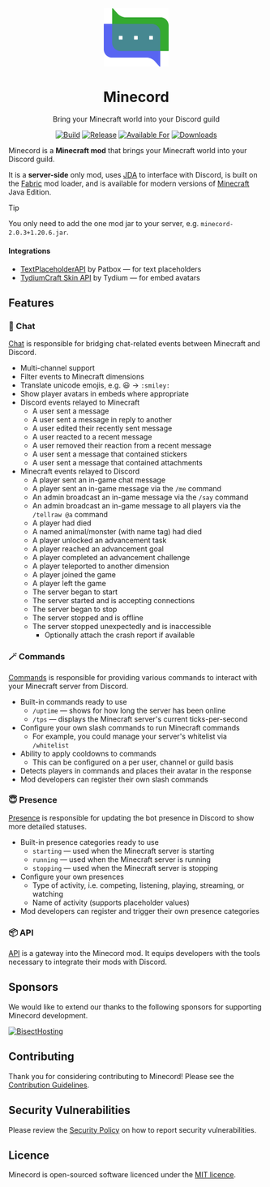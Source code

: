 <div align="center">

<img alt="Minecord Icon" src="src/main/resources/assets/minecord/icon.svg" width="128">

# Minecord

Bring your Minecraft world into your Discord guild

[![Build](https://img.shields.io/github/actions/workflow/status/axieum/minecord/release.yml?branch=main&style=for-the-badge)][ci:release]
[![Release](https://img.shields.io/github/v/release/axieum/minecord?style=for-the-badge&include_prereleases&sort=semver)][releases]
[![Available For](https://cf.way2muchnoise.eu/versions/Available%20For_502254_latest.svg?badge_style=for_the_badge)][curseforge]
[![Downloads](https://cf.way2muchnoise.eu/full_502254_downloads.svg?badge_style=for_the_badge)][curseforge:files]

</div>

Minecord is a **Minecraft mod** that brings your Minecraft world into your
Discord guild.

It is a **server-side** only mod, uses [JDA][jda] to interface with Discord, is 
built on the [Fabric][fabric] mod loader, and is available for modern versions
of [Minecraft][minecraft] Java Edition.

> [!TIP]
> You only need to add the one mod jar to your server, e.g. `minecord-2.0.3+1.20.6.jar`.

#### Integrations

  * [TextPlaceholderAPI][text-placeholder-api] by Patbox &mdash; for text
    placeholders
  * [TydiumCraft Skin API][tydiumcraft-api] by Tydium &mdash; for embed avatars

## Features

### 💬 Chat

[Chat](minecord-chat/README.md) is responsible for bridging chat-related events
between Minecraft and Discord.

* Multi-channel support
* Filter events to Minecraft dimensions
* Translate unicode emojis, e.g. 😃 -> `:smiley:`
* Show player avatars in embeds where appropriate
* Discord events relayed to Minecraft
  * A user sent a message
  * A user sent a message in reply to another
  * A user edited their recently sent message
  * A user reacted to a recent message
  * A user removed their reaction from a recent message
  * A user sent a message that contained stickers 
  * A user sent a message that contained attachments
* Minecraft events relayed to Discord
  * A player sent an in-game chat message
  * A player sent an in-game message via the `/me` command
  * An admin broadcast an in-game message via the `/say` command
  * An admin broadcast an in-game message to all players via the `/tellraw @a`
    command
  * A player had died
  * A named animal/monster (with name tag) had died
  * A player unlocked an advancement task
  * A player reached an advancement goal
  * A player completed an advancement challenge
  * A player teleported to another dimension
  * A player joined the game
  * A player left the game
  * The server began to start
  * The server started and is accepting connections
  * The server began to stop
  * The server stopped and is offline
  * The server stopped unexpectedly and is inaccessible
    * Optionally attach the crash report if available

### 🪄 Commands

[Commands](minecord-cmds/README.md) is responsible for providing various commands to interact with
your Minecraft server from Discord.

* Built-in commands ready to use
  * `/uptime` &mdash; shows for how long the server has been online
  * `/tps` &mdash; displays the Minecraft server's current ticks-per-second
* Configure your own slash commands to run Minecraft commands
  * For example, you could manage your server's whitelist via `/whitelist`
* Ability to apply cooldowns to commands
  * This can be configured on a per user, channel or guild basis
* Detects players in commands and places their avatar in the response
* Mod developers can register their own slash commands

### 😇 Presence

[Presence](minecord-presence/README.md) is responsible for updating the bot presence in Discord to show
more detailed statuses.

* Built-in presence categories ready to use
  * `starting` &mdash; used when the Minecraft server is starting
  * `running` &mdash; used when the Minecraft server is running
  * `stopping` &mdash; used when the Minecraft server is stopping
* Configure your own presences
  * Type of activity, i.e. competing, listening, playing, streaming, or watching
  * Name of activity (supports placeholder values)
* Mod developers can register and trigger their own presence categories

### 📦 API

[API](minecord-api/README.md) is a gateway into the Minecord mod. It equips developers with the
tools necessary to integrate their mods with Discord.

## Sponsors

We would like to extend our thanks to the following sponsors for supporting
Minecord development.

[<img alt="BisectHosting" src="https://www.bisecthosting.com/partners/custom-banners/b9fe4fbe-8cc4-42cc-a545-dfd1b46d20e6.webp" height="80">][bisecthosting]

## Contributing

Thank you for considering contributing to Minecord! Please see the
[Contribution Guidelines][contributing].

## Security Vulnerabilities

Please review the [Security Policy][security] on how to report security
vulnerabilities.

## Licence

Minecord is open-sourced software licenced under the [MIT licence][licence].

[bisecthosting]: https://bisecthosting.com/axieum
[ci:release]: https://github.com/axieum/minecord/actions/workflows/release.yml
[contributing]: .github/CONTRIBUTING.md
[curseforge]: https://curseforge.com/minecraft/mc-mods/minecord-for-discord
[curseforge:files]: https://curseforge.com/minecraft/mc-mods/minecord-for-discord/files
[fabric]: https://fabricmc.net/
[jda]: https://github.com/DV8FromTheWorld/JDA
[licence]: https://opensource.org/licenses/MIT
[minecraft]: https://minecraft.net/
[releases]: https://github.com/axieum/minecord/releases
[security]: .github/SECURITY.md
[text-placeholder-api]: https://github.com/Patbox/TextPlaceholderAPI
[tydiumcraft-api]: https://www.tydiumcraft.net/docs/skinapi
